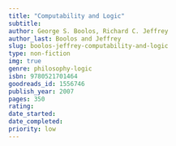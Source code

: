 ```yaml
---
title: "Computability and Logic"
subtitle: 
author: George S. Boolos, Richard C. Jeffrey
author_last: Boolos and Jeffrey
slug: boolos-jeffrey-computability-and-logic
type: non-fiction
img: true
genre: philosophy-logic
isbn: 9780521701464
goodreads_id: 1556746
publish_year: 2007
pages: 350
rating: 
date_started:
date_completed:
priority: low
---
```

